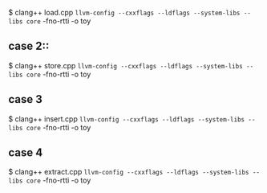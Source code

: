 $ clang++ load.cpp `llvm-config --cxxflags --ldflags --system-libs --libs core` -fno-rtti -o toy

case 2::
--------
$ clang++ store.cpp `llvm-config --cxxflags --ldflags --system-libs --libs core` -fno-rtti -o toy

case 3
-------

$ clang++ insert.cpp `llvm-config --cxxflags --ldflags --system-libs --libs core` -fno-rtti -o toy

case 4
-------

$ clang++ extract.cpp `llvm-config --cxxflags --ldflags --system-libs --libs core` -fno-rtti -o toy
